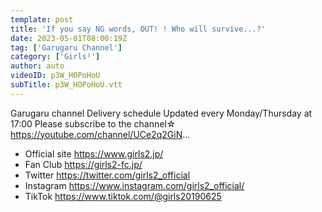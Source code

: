 ```yaml
---
template: post
title: 'If you say NG words, OUT! ! Who will survive...?'
date: 2023-05-01T08:00:19Z
tag: ['Garugaru Channel']
category: ['Girls²']
author: auto 
videoID: p3W_HOPoHoU
subTitle: p3W_HOPoHoU.vtt
---
```

Garugaru channel
Delivery schedule
Updated every Monday/Thursday at 17:00
Please subscribe to the channel☆
https://youtube.com/channel/UCe2q2GiN...

- Official site https://www.girls2.jp/
- Fan Club https://girls2-fc.jp/
- Twitter https://twitter.com/girls2_official
- Instagram https://www.instagram.com/girls2_official/
- TikTok https://www.tiktok.com/@girls20190625
